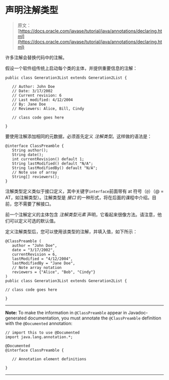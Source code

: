 # 声明注解类型

> 原文： [https://docs.oracle.com/javase/tutorial/java/annotations/declaring.html](https://docs.oracle.com/javase/tutorial/java/annotations/declaring.html)

许多注解会替换代码中的注解。

假设一个软件组传统上启动每个类的主体，并提供重要信息的注解：

```
public class Generation3List extends Generation2List {

   // Author: John Doe
   // Date: 3/17/2002
   // Current revision: 6
   // Last modified: 4/12/2004
   // By: Jane Doe
   // Reviewers: Alice, Bill, Cindy

   // class code goes here

}

```

要使用注解添加相同的元数据，必须首先定义 _注解类型_。这样做的语法是：

```
@interface ClassPreamble {
   String author();
   String date();
   int currentRevision() default 1;
   String lastModified() default "N/A";
   String lastModifiedBy() default "N/A";
   // Note use of array
   String[] reviewers();
}

```

注解类型定义类似于接口定义，其中关键字`interface`前面带有 at 符号（`@`）（@ = AT，如注解类型）。注解类型是 _接口_ 的一种形式，将在后面的课程中介绍。目前，您不需要了解接口。

前一个注解定义的主体包含 _注解类型元素_ 声明，它看起来很像方法。请注意，他们可以定义可选的默认值。

定义注解类型后，您可以使用该类型的注解，并填入值，如下所示：

```
@ClassPreamble (
   author = "John Doe",
   date = "3/17/2002",
   currentRevision = 6,
   lastModified = "4/12/2004",
   lastModifiedBy = "Jane Doe",
   // Note array notation
   reviewers = {"Alice", "Bob", "Cindy"}
)
public class Generation3List extends Generation2List {

// class code goes here

}

```

* * *

**Note:** To make the information in `@ClassPreamble` appear in Javadoc-generated documentation, you must annotate the `@ClassPreamble` definition with the `@Documented` annotation:

```
// import this to use @Documented
import java.lang.annotation.*;

@Documented
@interface ClassPreamble {

   // Annotation element definitions

}

```

* * *